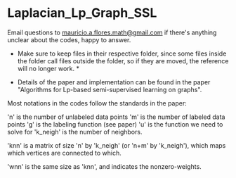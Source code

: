 # Laplacian_Lp_Graph_SSL

Email questions to mauricio.a.flores.math@gmail.com if
there's anything unclear about the codes, happy to answer.

* Make sure to keep files in their respective folder, since
some files inside the folder call files outside the folder,
so if they are moved, the reference will no longer work. *

* Details of the paper and implementation can be found in the
paper "Algorithms for Lp-based semi-supervised learning on graphs".

Most notations in the codes follow the standards in the paper:

'n' is the number of unlabeled data points
'm' is the number of labeled data points
'g' is the labeling function (see paper)
'u' is the function we need to solve for
'k_neigh' is the number of neighbors.


'knn' is a matrix of size 'n' by 'k_neigh' (or 'n+m' by
'k_neigh'), which maps which vertices are connected to which.

'wnn' is the same size as 'knn', and indicates the nonzero-weights.
